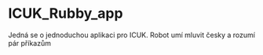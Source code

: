 # ICUK_Rubby_app
 
Jedná se o jednoduchou aplikaci pro ICUK. Robot umí mluvit česky a rozumí pár příkazům
